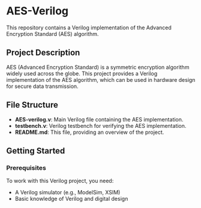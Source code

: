 # AES-Verilog

This repository contains a Verilog implementation of the Advanced Encryption Standard (AES) algorithm.

## Project Description

AES (Advanced Encryption Standard) is a symmetric encryption algorithm widely used across the globe. This project provides a Verilog implementation of the AES algorithm, which can be used in hardware design for secure data transmission.

## File Structure

- **AES-verilog.v**: Main Verilog file containing the AES implementation.
- **testbench.v**: Verilog testbench for verifying the AES implementation.
- **README.md**: This file, providing an overview of the project.

## Getting Started

### Prerequisites

To work with this Verilog project, you need:
- A Verilog simulator (e.g., ModelSim, XSIM)
- Basic knowledge of Verilog and digital design

